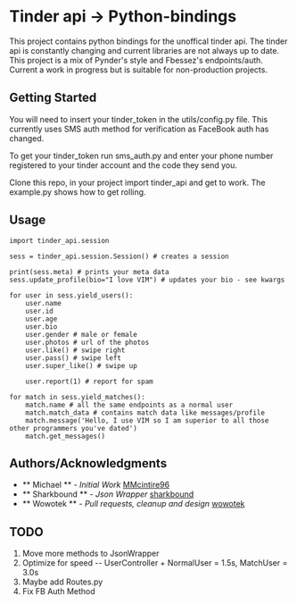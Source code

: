 # Tinder api -> Python-bindings

This project contains python bindings for the unoffical tinder api. The tinder api is constantly changing and current libraries are not always up to date. This project is a mix of Pynder's style and Fbessez's endpoints/auth. Current a work in progress but is suitable for non-production projects.

## Getting Started

You will need to insert your tinder_token in the utils/config.py file. This currently uses SMS auth method for verification as FaceBook auth has changed.

To get your tinder_token run sms_auth.py and enter your phone number registered to your tinder account and the code they send you.

Clone this repo, in your project import tinder_api and get to work. The example.py shows how to get rolling.

## Usage

```
import tinder_api.session

sess = tinder_api.session.Session() # creates a session

print(sess.meta) # prints your meta data
sess.update_profile(bio="I love VIM") # updates your bio - see kwargs

for user in sess.yield_users():
    user.name
    user.id
    user.age
    user.bio
    user.gender # male or female
    user.photos # url of the photos
    user.like() # swipe right
    user.pass() # swipe left
    user.super_like() # swipe up

    user.report(1) # report for spam

for match in sess.yield_matches():
    match.name # all the same endpoints as a normal user
    match.match_data # contains match data like messages/profile
    match.message('Hello, I use VIM so I am superior to all those other programmers you've dated')
    match.get_messages()
```

## Authors/Acknowledgments
* ** Michael ** - *Initial Work* [MMcintire96](https://github.com/MMcintire96)
* ** Sharkbound ** - *Json Wrapper* [sharkbound](https://github.com/sharkbound)
* ** Wowotek ** - *Pull requests, cleanup and design* [wowotek](https://github.com/wowotek)


## TODO

1. Move more methods to JsonWrapper
2. Optimize for speed -- UserController + NormalUser = 1.5s, MatchUser = 3.0s
3. Maybe add Routes.py
4. Fix FB Auth Method

